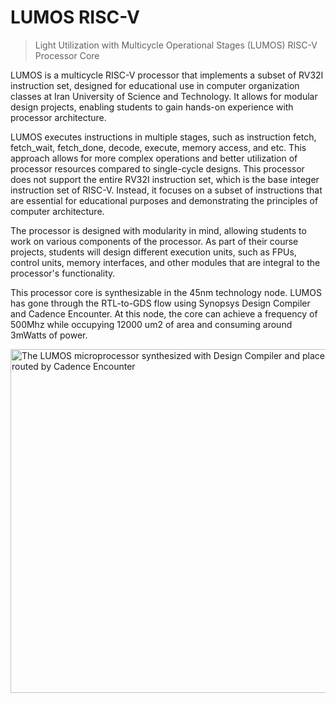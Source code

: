 # LUMOS RISC-V
> Light Utilization with Multicycle Operational Stages (LUMOS) RISC-V Processor Core

LUMOS is a multicycle RISC-V processor that implements a subset of RV32I instruction set, designed for educational use in computer organization classes at Iran University of Science and Technology. It allows for modular design projects, enabling students to gain hands-on experience with processor architecture.

LUMOS executes instructions in multiple stages, such as instruction fetch, fetch_wait, fetch_done, decode, execute, memory access, and etc. This approach allows for more complex operations and better utilization of processor resources compared to single-cycle designs. This processor does not support the entire RV32I instruction set, which is the base integer instruction set of RISC-V. Instead, it focuses on a subset of instructions that are essential for educational purposes and demonstrating the principles of computer architecture.

The processor is designed with modularity in mind, allowing students to work on various components of the processor. As part of their course projects, students will design different execution units, such as FPUs, control units, memory interfaces, and other modules that are integral to the processor's functionality.

This processor core is synthesizable in the 45nm technology node. LUMOS has gone through the RTL-to-GDS flow using Synopsys Design Compiler and Cadence Encounter. At this node, the core can achieve a frequency of 500Mhz while occupying 12000 um2 of area and consuming around 3mWatts of power.

<!-- ![Alt text](https://github.com/IUST-Computer-Organization/LUMOS/blob/main/LUMOS.png "The LUMOS microprocessor synthesized with Design Compiler and placed and routed by Cadence Encounter" =300x300)  -->

<picture>
    <img 
        alt="The LUMOS microprocessor synthesized with Design Compiler and placed and routed by Cadence Encounter" 
        src="https://github.com/IUST-Computer-Organization/LUMOS/blob/main/LUMOS.png" 
        width="550" 
        height="550"
    > 
</picture> 

